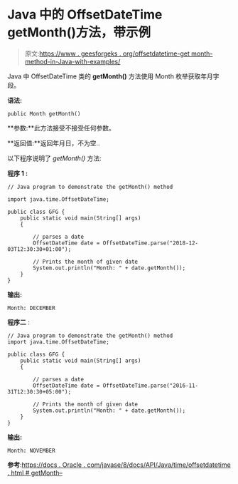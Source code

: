 # Java 中的 OffsetDateTime getMonth()方法，带示例

> 原文:[https://www . geesforgeks . org/offsetdatetime-get month-method-in-Java-with-examples/](https://www.geeksforgeeks.org/offsetdatetime-getmonth-method-in-java-with-examples/)

Java 中 OffsetDateTime 类的 **getMonth()** 方法使用 Month 枚举获取年月字段。

**语法:**

```
public Month getMonth()

```

**参数:**此方法接受不接受任何参数。

**返回值:**返回年月日，不为空..

以下程序说明了 *getMonth()* 方法:

**程序 1 :**

```
// Java program to demonstrate the getMonth() method

import java.time.OffsetDateTime;

public class GFG {
    public static void main(String[] args)
    {

        // parses a date
        OffsetDateTime date = OffsetDateTime.parse("2018-12-03T12:30:30+01:00");

        // Prints the month of given date
        System.out.println("Month: " + date.getMonth());
    }
}
```

**输出:**

```
Month: DECEMBER

```

**程序二** :

```
// Java program to demonstrate the getMonth() method
import java.time.OffsetDateTime;

public class GFG {
    public static void main(String[] args)
    {

        // parses a date
        OffsetDateTime date = OffsetDateTime.parse("2016-11-31T12:30:30+05:00");

        // Prints the month of given date
        System.out.println("Month: " + date.getMonth());
    }
}
```

**输出:**

```
Month: NOVEMBER

```

**参考**:[https://docs . Oracle . com/javase/8/docs/API/Java/time/offsetdatetime . html # getMonth–](https://docs.oracle.com/javase/8/docs/api/java/time/OffsetDateTime.html#getMonth--)